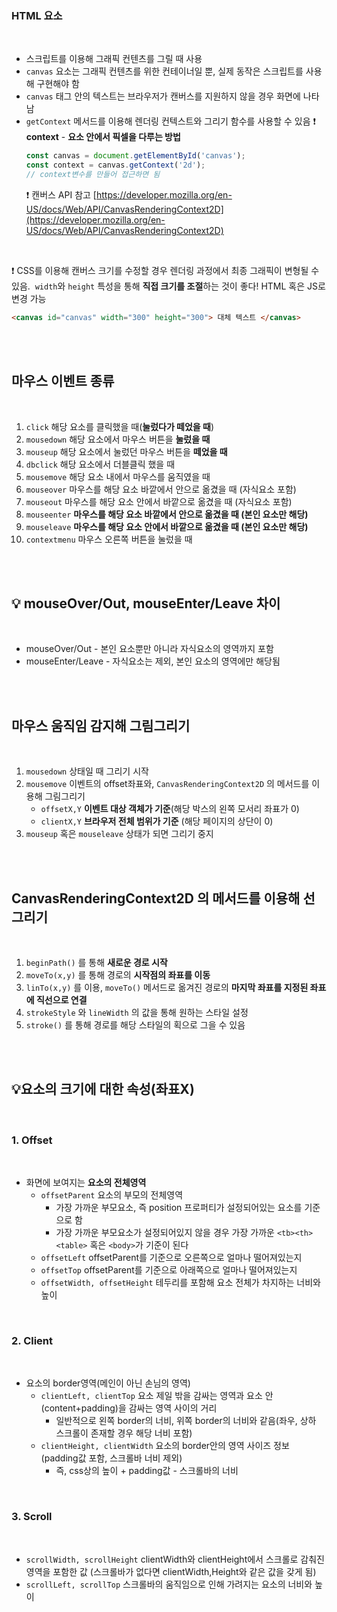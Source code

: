 ### HTML <canvas>요소

<br/>

- 스크립트를 이용해 그래픽 컨텐츠를 그릴 때 사용
- `canvas` 요소는 그래픽 컨텐츠를 위한 컨테이너일 뿐, 실제 동작은 스크립트를 사용해 구현해야 함
- `canvas` 태그 안의 텍스트는 브라우저가 캔버스를 지원하지 않을 경우 화면에 나타남
- `getContext` 메서드를 이용해 렌더링 컨텍스트와 그리기 함수를 사용할 수 있음
  ❗ **context** - **요소 안에서 픽셀을 다루는 방법**
  ```jsx
  const canvas = document.getElementById('canvas');
  const context = canvas.getContext('2d');
  // context변수를 만들어 접근하면 됨
  ```
  ❗ 캔버스 API 참고 [https://developer.mozilla.org/en-US/docs/Web/API/CanvasRenderingContext2D](https://developer.mozilla.org/en-US/docs/Web/API/CanvasRenderingContext2D)

<br/>

❗ CSS를 이용해 캔버스 크기를 수정할 경우 렌더링 과정에서 최종 그래픽이 변형될 수 있음.  `width`와 `height` 특성을 통해 **직접 크기를 조절**하는 것이 좋다! HTML 혹은 JS로 변경 가능

```html
<canvas id="canvas" width="300" height="300"> 대체 텍스트 </canvas>
```

<br/><br/>

## 마우스 이벤트 종류

<br/>

1. `click` 해당 요소를 클릭했을 때(**눌렀다가 떼었을 때**)
2. `mousedown` 해당 요소에서 마우스 버튼을 **눌렀을 때**
3. `mouseup` 해당 요소에서 눌렀던 마우스 버튼을 **떼었을 때**
4. `dbclick` 해당 요소에서 더블클릭 했을 때
5. `mousemove` 해당 요소 내에서 마우스를 움직였을 때
6. `mouseover` 마우스를 해당 요소 바깥에서 안으로 옮겼을 때 (자식요소 포함)
7. `mouseout` 마우스를 해당 요소 안에서 바깥으로 옮겼을 때 (자식요소 포함)
8. `mouseenter` **마우스를 해당 요소 바깥에서 안으로 옮겼을 때 (본인 요소만 해당)**
9. `mouseleave` **마우스를 해당 요소 안에서 바깥으로 옮겼을 때 (본인 요소만 해당)**
10. `contextmenu` 마우스 오른쪽 버튼을 눌렀을 때

<br/><br/>

## 💡 mouseOver/Out, mouseEnter/Leave 차이

<br/>

- mouseOver/Out - 본인 요소뿐만 아니라 자식요소의 영역까지 포함
- mouseEnter/Leave - 자식요소는 제외, 본인 요소의 영역에만 해당됨

<br/><br/>

## 마우스 움직임 감지해 그림그리기

<br/>

1. `mousedown` 상태일 때 그리기 시작
2. `mousemove` 이벤트의 offset좌표와, `CanvasRenderingContext2D` 의 메서드를 이용해 그림그리기
   - `offsetX,Y` **이벤트 대상 객체가 기준**(해당 박스의 왼쪽 모서리 좌표가 0)
   - `clientX,Y` **브라우저 전체 범위가 기준** (해당 페이지의 상단이 0)
3. `mouseup` 혹은 `mouseleave` 상태가 되면 그리기 중지

<br/><br/>

## CanvasRenderingContext2D 의 메서드를 이용해 선 그리기

<br/>

1. `beginPath()` 를 통해 **새로운 경로 시작**
2. `moveTo(x,y)` 를 통해 경로의 **시작점의 좌표를 이동**
3. `linTo(x,y)` 를 이용, `moveTo()` 메서드로 옮겨진 경로의 **마지막 좌표를 지정된 좌표에 직선으로 연결**
4. `strokeStyle` 와 `lineWidth` 의 값을 통해 원하는 스타일 설정
5. `stroke()` 를 통해 경로를 해당 스타일의 획으로 그을 수 있음

<br/><br/>

## 💡요소의 크기에 대한 속성(좌표X)

<br/>

### 1. Offset

<br/>

- 화면에 보여지는 **요소의 전체영역**
  - `offsetParent` 요소의 부모의 전체영역
    - 가장 가까운 부모요소, 즉 position 프로퍼티가 설정되어있는 요소를 기준으로 함
    - 가장 가까운 부모요소가 설정되어있지 않을 경우 가장 가까운 `<tb><th><table>` 혹은 `<body>`가 기준이 된다
  - `offsetLeft` offsetParent를 기준으로 오른쪽으로 얼마나 떨어져있는지
  - `offsetTop` offsetParent를 기준으로 아래쪽으로 얼마나 떨어져있는지
  - `offsetWidth, offsetHeight` 테두리를 포함해 요소 전체가 차지하는 너비와 높이

<br/>

### 2. Client

<br/>

- 요소의 border영역(메인이 아닌 손님의 영역)
  - `clientLeft, clientTop` 요소 제일 밖을 감싸는 영역과 요소 안(content+padding)을 감싸는 영역 사이의 거리
    - 일반적으로 왼쪽 border의 너비, 위쪽 border의 너비와 같음(좌우, 상하 스크롤이 존재할 경우 해당 너비 포함)
  - `clientHeight, clientWidth` 요소의 border안의 영역 사이즈 정보 (padding값 포함, 스크롤바 너비 제외)
    - 즉, css상의 높이 + padding값 - 스크롤바의 너비

<br/>

### 3. Scroll

<br/>

- `scrollWidth, scrollHeight` clientWidth와 clientHeight에서 스크롤로 감춰진 영역을 포함한 값 (스크롤바가 없다면 clientWidth,Height와 같은 값을 갖게 됨)
- `scrollLeft, scrollTop` 스크롤바의 움직임으로 인해 가려지는 요소의 너비와 높이
